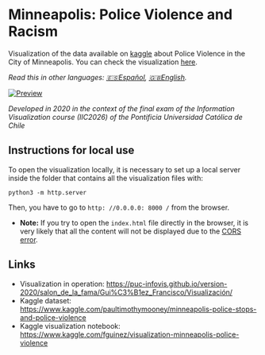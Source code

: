 # Minneapolis: Police Violence and Racism 

Visualization of the data available on [kaggle](https://www.kaggle.com/paultimothymooney/minneapolis-police-stops-and-police-violence) about Police Violence in the City of Minneapolis. You can check the visualization [here](https://puc-infovis.github.io/version-2020/salon_de_la_fama/Gui%C3%B1ez_Francisco/Visualizaci%C3%B3n/index.html).

_Read this in other languages: [🇪🇸Español](https://github.com/fguinez/minneapolis-police-use-of-force/blob/main/README.md), [🇬🇧English](https://github.com/fguinez/minneapolis-police-use-of-force/blob/main/README.eng.md)._

[![Preview](https://i.imgur.com/tM4rTQf.png)](https://puc-infovis.github.io/version-2020/salon_de_la_fama/Gui%C3%B1ez_Francisco/Visualizaci%C3%B3n/index.html)

_Developed in 2020 in the context of the final exam of the Information Visualization course (IIC2026) of the Pontificia Universidad Católica de Chile_

## Instructions for local use 

To open the visualization locally, it is necessary to set up a local server inside the folder that contains all the visualization files with: 
```
python3 -m http.server
```

Then, you have to go to `http: //0.0.0.0: 8000 /` from the browser.

* **Note:** If you try to open the `index.html` file directly in the browser, it is very likely that all the content will not be displayed due to the [CORS error](https://developer.mozilla.org/es/docs/Web/HTTP/CORS/Errors/CORSRequestNotHttp?utm_source=devtools&utm_medium=firefox-cors-errors&utm_campaign=default).

## Links

- Visualization in operation: https://puc-infovis.github.io/version-2020/salon_de_la_fama/Gui%C3%B1ez_Francisco/Visualización/
- Kaggle dataset: https://www.kaggle.com/paultimothymooney/minneapolis-police-stops-and-police-violence
- Kaggle visualization notebook: https://www.kaggle.com/fguinez/visualization-minneapolis-police-violence
